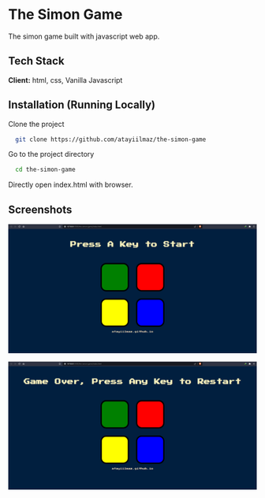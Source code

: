 
# The Simon Game

The simon game built with javascript web app.
## Tech Stack

**Client:** html, css, Vanilla Javascript


## Installation (Running Locally)

Clone the project

```bash
  git clone https://github.com/atayiilmaz/the-simon-game
```

Go to the project directory

```bash
  cd the-simon-game
```

Directly open index.html with browser.
## Screenshots

![App Screenshot](https://github.com/atayiilmaz/the-simon-game/blob/main/img/Screenshot%202023-04-11%20200712.png)

![App Screenshot](https://github.com/atayiilmaz/the-simon-game/blob/main/img/Screenshot%202023-04-11%20200757.png)

